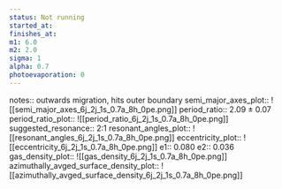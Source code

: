 ```yaml
---
status: Not running
started_at:
finishes_at:
m1: 6.0
m2: 2.0
sigma: 1
alpha: 0.7
photoevaporation: 0
---
```


notes:: outwards migration, hits outer boundary
semi_major_axes_plot:: ![[semi_major_axes_6j_2j_1s_0.7a_8h_0pe.png]]
period_ratio:: 2.09 ± 0.07
period_ratio_plot:: ![[period_ratio_6j_2j_1s_0.7a_8h_0pe.png]]
suggested_resonance:: 2:1
resonant_angles_plot:: ![[resonant_angles_6j_2j_1s_0.7a_8h_0pe.png]]
eccentricity_plot:: ![[eccentricity_6j_2j_1s_0.7a_8h_0pe.png]]
e1:: 0.080
e2:: 0.036
gas_density_plot:: ![[gas_density_6j_2j_1s_0.7a_8h_0pe.png]]
azimuthally_avged_surface_density_plot:: ![[azimuthally_avged_surface_density_6j_2j_1s_0.7a_8h_0pe.png]]
